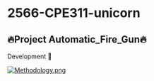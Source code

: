 # 2566-CPE311-unicorn
<h2>
  🔥Project Automatic_Fire_Gun🔥
</h2>
<p> 
Development 🚀
</p>

[![Methodology.png](https://i.postimg.cc/3JGwfxfW/Methodology.png)](https://postimg.cc/ZCTZC4Sh)
